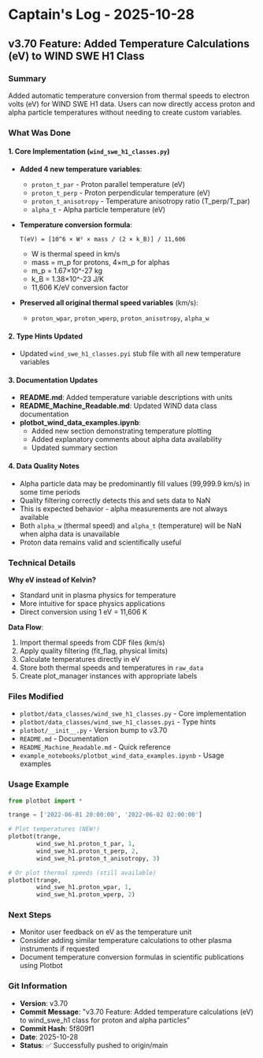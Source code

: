 # Captain's Log - 2025-10-28

## v3.70 Feature: Added Temperature Calculations (eV) to WIND SWE H1 Class

### Summary
Added automatic temperature conversion from thermal speeds to electron volts (eV) for WIND SWE H1 data. Users can now directly access proton and alpha particle temperatures without needing to create custom variables.

### What Was Done

#### 1. Core Implementation (`wind_swe_h1_classes.py`)
- **Added 4 new temperature variables**:
  - `proton_t_par` - Proton parallel temperature (eV)
  - `proton_t_perp` - Proton perpendicular temperature (eV)
  - `proton_t_anisotropy` - Temperature anisotropy ratio (T_perp/T_par)
  - `alpha_t` - Alpha particle temperature (eV)

- **Temperature conversion formula**:
  ```
  T(eV) = [10^6 × W² × mass / (2 × k_B)] / 11,606
  ```
  - W is thermal speed in km/s
  - mass = m_p for protons, 4×m_p for alphas
  - m_p = 1.67×10^-27 kg
  - k_B = 1.38×10^-23 J/K
  - 11,606 K/eV conversion factor

- **Preserved all original thermal speed variables** (km/s):
  - `proton_wpar`, `proton_wperp`, `proton_anisotropy`, `alpha_w`

#### 2. Type Hints Updated
- Updated `wind_swe_h1_classes.pyi` stub file with all new temperature variables

#### 3. Documentation Updates
- **README.md**: Added temperature variable descriptions with units
- **README_Machine_Readable.md**: Updated WIND data class documentation
- **plotbot_wind_data_examples.ipynb**: 
  - Added new section demonstrating temperature plotting
  - Added explanatory comments about alpha data availability
  - Updated summary section

#### 4. Data Quality Notes
- Alpha particle data may be predominantly fill values (99,999.9 km/s) in some time periods
- Quality filtering correctly detects this and sets data to NaN
- This is expected behavior - alpha measurements are not always available
- Both `alpha_w` (thermal speed) and `alpha_t` (temperature) will be NaN when alpha data is unavailable
- Proton data remains valid and scientifically useful

### Technical Details

**Why eV instead of Kelvin?**
- Standard unit in plasma physics for temperature
- More intuitive for space physics applications
- Direct conversion using 1 eV = 11,606 K

**Data Flow**:
1. Import thermal speeds from CDF files (km/s)
2. Apply quality filtering (fit_flag, physical limits)
3. Calculate temperatures directly in eV
4. Store both thermal speeds and temperatures in `raw_data`
5. Create plot_manager instances with appropriate labels

### Files Modified
- `plotbot/data_classes/wind_swe_h1_classes.py` - Core implementation
- `plotbot/data_classes/wind_swe_h1_classes.pyi` - Type hints
- `plotbot/__init__.py` - Version bump to v3.70
- `README.md` - Documentation
- `README_Machine_Readable.md` - Quick reference
- `example_notebooks/plotbot_wind_data_examples.ipynb` - Usage examples

### Usage Example
```python
from plotbot import *

trange = ['2022-06-01 20:00:00', '2022-06-02 02:00:00']

# Plot temperatures (NEW!)
plotbot(trange, 
        wind_swe_h1.proton_t_par, 1,
        wind_swe_h1.proton_t_perp, 2,
        wind_swe_h1.proton_t_anisotropy, 3)

# Or plot thermal speeds (still available)
plotbot(trange,
        wind_swe_h1.proton_wpar, 1,
        wind_swe_h1.proton_wperp, 2)
```

### Next Steps
- Monitor user feedback on eV as the temperature unit
- Consider adding similar temperature calculations to other plasma instruments if requested
- Document temperature conversion formulas in scientific publications using Plotbot

### Git Information
- **Version**: v3.70
- **Commit Message**: "v3.70 Feature: Added temperature calculations (eV) to wind_swe_h1 class for proton and alpha particles"
- **Commit Hash**: 5f809f1
- **Date**: 2025-10-28
- **Status**: ✅ Successfully pushed to origin/main

